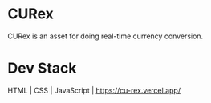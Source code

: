 # CURex
CURex is an asset for doing real-time currency conversion.

# Dev Stack
HTML | CSS | JavaScript | https://cu-rex.vercel.app/
